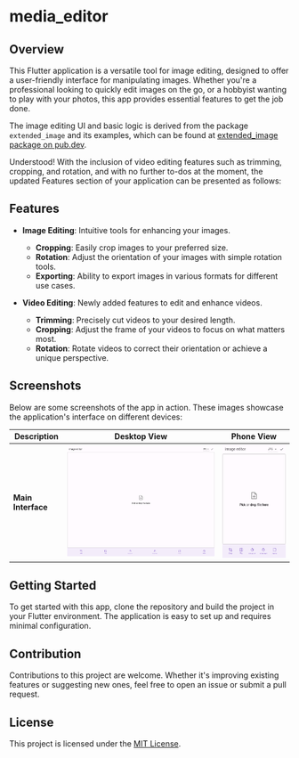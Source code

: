 # media_editor

## Overview

This Flutter application is a versatile tool for image editing, designed to offer a user-friendly interface for manipulating images. Whether you're a professional looking to quickly edit images on the go, or a hobbyist wanting to play with your photos, this app provides essential features to get the job done.



The image editing UI and basic logic is derived from the package `extended_image` and its examples, which can be found at [extended_image package on pub.dev](https://pub.dev/packages/extended_image).


Understood! With the inclusion of video editing features such as trimming, cropping, and rotation, and with no further to-dos at the moment, the updated Features section of your application can be presented as follows:

## Features


- **Image Editing**: Intuitive tools for enhancing your images.
  - **Cropping**: Easily crop images to your preferred size.
  - **Rotation**: Adjust the orientation of your images with simple rotation tools.
  - **Exporting**: Ability to export images in various formats for different use cases.

- **Video Editing**: Newly added features to edit and enhance videos.
  - **Trimming**: Precisely cut videos to your desired length.
  - **Cropping**: Adjust the frame of your videos to focus on what matters most.
  - **Rotation**: Rotate videos to correct their orientation or achieve a unique perspective.

## Screenshots

Below are some screenshots of the app in action. These images showcase the application's interface on different devices:

| Description       | Desktop View                                      | Phone View                                        |
|-------------------|---------------------------------------------------|---------------------------------------------------|
| **Main Interface**| ![Desktop Screenshot](test/goldens/screenshots.desktop.png) | ![Phone Screenshot](test/goldens/screenshots.phone.png) |

## Getting Started

To get started with this app, clone the repository and build the project in your Flutter environment. The application is easy to set up and requires minimal configuration.

## Contribution

Contributions to this project are welcome. Whether it's improving existing features or suggesting new ones, feel free to open an issue or submit a pull request.

## License

This project is licensed under the [MIT License](LICENSE).
